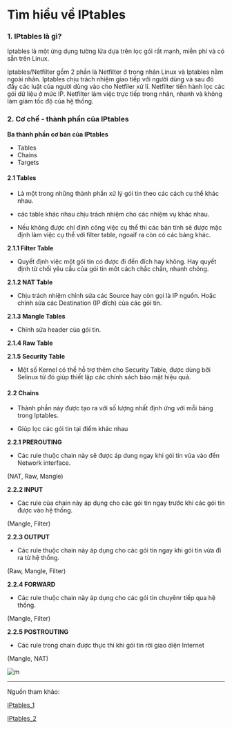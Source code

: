 # Tìm hiểu về IPtables 

### **1. IPtables là gì?** 

Iptables là một ứng dụng tường lửa dựa trên lọc gói rất mạnh, miễn phí và có sẵn trên Linux.


Iptables/Netfilter gồm 2 phần là Netfilter ở trong nhân Linux và Iptables nằm ngoài nhân. Iptables chịu trách nhiệm giao tiếp với người dùng và sau đó đẩy các luật của người dùng vào cho Netfiler xử lí. Netfilter tiến hành lọc các gói dữ liệu ở mức IP. Netfilter làm việc trực tiếp trong nhân, nhanh và không làm giảm tốc độ của hệ thống.


### **2. Cơ chế - thành phần của IPtables** 

**Ba thành phần cơ bản của IPtables**

- Tables 
- Chains
- Targets

#### **2.1 Tables** 

- Là một trong những thành phần xử lý gói tin theo các cách cụ thể khác nhau. 

- các table khác nhau chịu trách nhiệm cho các nhiệm vụ khác nhau.

- Nếu không được chỉ định công việc cụ thể thì các bản tính sẽ được mặc định làm việc cụ thể với filter table, ngoaif ra còn có các bảng khác.

**2.1.1 Filter Table**

- Quyết định việc một gói tin có được đi đến đích hay không. Hay quyết định từ chối yêu cầu của gói tin môt cách chắc chắn, nhanh chóng.

**2.1.2 NAT Table** 

- Chịu trách nhiệm chỉnh sửa các Source hay còn gọi là IP nguồn. Hoặc chỉnh sửa các Destination (IP đích) của các gói tin. 

**2.1.3 Mangle Tables** 

- Chỉnh sửa header của gói tin.

**2.1.4 Raw Table** 


**2.1.5 Security Table** 

- Một số Kernel có thể hỗ trợ thêm cho Security Table, được dùng bởi Selinux từ đó giúp thiết lập các chính sách bảo mật hiệu quả.


#### **2.2 Chains** 

- Thành phần này được tạo ra với số lượng nhất định ứng với mỗi bảng trong Iptables. 

- Giúp lọc các gói tin tại điểm khác nhau

**2.2.1 PREROUTING** 

- Các rule thuộc chain này sẽ được áp dung ngay khi gói tin vừa vào đến Network interface.

(NAT, Raw, Mangle) 

**2.2.2 INPUT** 

- Các rule của chain này áp dụng cho các gói tin ngay trước khi các gói tin được vào hệ thống.

(Mangle, Filter)

**2.2.3 OUTPUT** 

- Các rule thuộc chain này áp dụng cho các gói tin ngay khi gói tin vừa đi ra từ hệ thống.

(Raw, Mangle, Filter)

**2.2.4 FORWARD** 

- Các rule thuộc chain này áp dụng cho các gói tin chuyênr tiếp qua hệ thống.

(Mangle, Filter)

**2.2.5 POSTROUTING** 

- Các rule trong chain được thực thi khi gói tin rời giao diện Internet

(Mangle, NAT)

![m](https://techvccloud.mediacdn.vn/2018/1/Done-0108-Iptables-ph%E1%BA%A7n-1-Google-Docs.png)


----
Nguồn tham khảo: 

[IPtables_1](https://bizflycloud.vn/tin-tuc/tim-hieu-ve-iptables-phan-1-660.htm)

[IPtables_2](https://news.cloud365.vn/chuyen-sau-ve-iptables-command-va-netfilter/)




